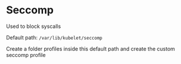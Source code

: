 Seccomp
=======

Used to block syscalls

Default path:
`/var/lib/kubelet/seccomp`

Create a folder profiles inside this default path and create the custom seccomp profile